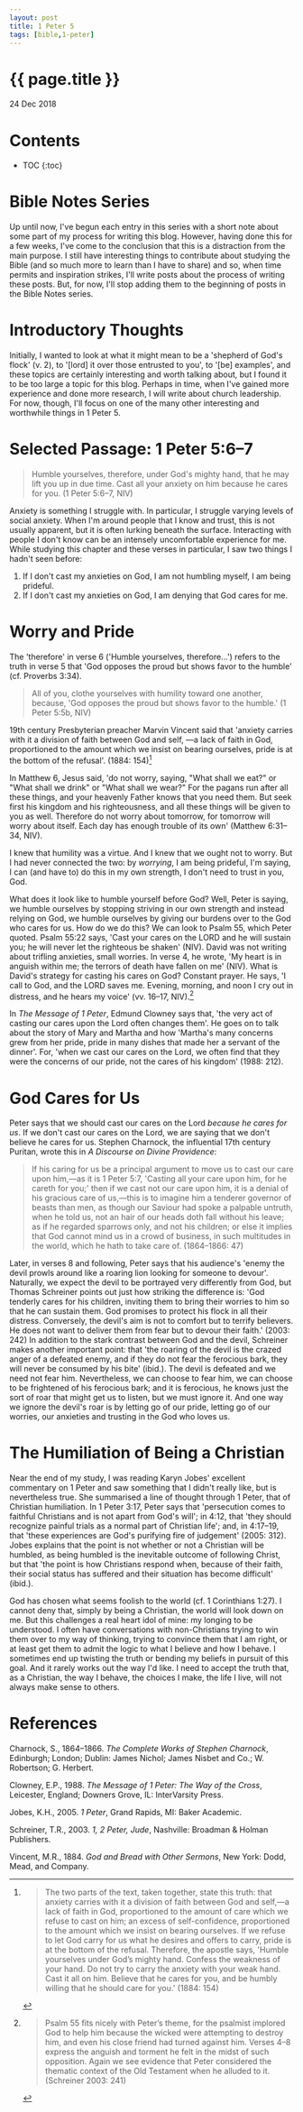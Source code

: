```yaml
---
layout: post
title: 1 Peter 5
tags: [bible,1-peter]
---
```


{{ page.title }}
================

<p class="meta">24 Dec 2018</p>

# Contents
* TOC
{:toc}

# Bible Notes Series

Up until now, I've begun each entry in this series with a short note about some
part of my process for writing this blog. However, having done this for a few
weeks, I've come to the conclusion that this is a distraction from the main
purpose. I still have interesting things to contribute about studying the Bible
(and so much more to learn than I have to share) and so, when time permits and
inspiration strikes, I'll write posts about the process of writing these posts.
But, for now, I'll stop adding them to the beginning of posts in the Bible Notes
series.


# Introductory Thoughts

Initially, I wanted to look at what it might mean to be a 'shepherd of God's
flock' (v. 2), to '[lord] it over those entrusted to you', to '[be] examples',
and these topics are certainly interesting and worth talking about, but I found
it to be too large a topic for this blog. Perhaps in time, when I've gained more
experience and done more research, I will write about church leadership. For
now, though, I'll focus on one of the many other interesting and worthwhile
things in 1 Peter 5.


# Selected Passage: 1 Peter 5:6&ndash;7

> Humble yourselves, therefore, under God's mighty hand, that he may lift you up
> in due time. Cast all your anxiety on him because he cares for you. (1 Peter
> 5:6&ndash;7, NIV)

Anxiety is something I struggle with. In particular, I struggle varying levels
of social anxiety. When I'm around people that I know and trust, this is not
usually apparent, but it is often lurking beneath the surface. Interacting with
people I don't know can be an intensely uncomfortable experience for me. While
studying this chapter and these verses in particular, I saw two things I hadn't
seen before:

1. If I don't cast my anxieties on God, I am not humbling myself, I am being
   prideful.
2. If I don't cast my anxieties on God, I am denying that God cares for me.


# Worry and Pride

The 'therefore' in verse 6 ('Humble yourselves, therefore&hellip;') refers to
the truth in verse 5 that 'God opposes the proud but shows favor to the humble'
(cf. Proverbs 3:34).

> All of you, clothe yourselves with humility toward one another, because, 'God
> opposes the proud but shows favor to the humble.' (1 Peter 5:5b, NIV)

19th century Presbyterian preacher Marvin Vincent said that 'anxiety carries
with it a division of faith between God and self, &mdash;a lack of faith in God,
proportioned to the amount which we insist on bearing ourselves, pride is at the
bottom of the refusal'. (1884: 154)[^1]

[^1]:
    > The two parts of the text, taken together, state this truth: that anxiety
    > carries with it a division of faith between God and self,—a lack of faith
    > in God, proportioned to the amount of care which we refuse to cast on him;
    > an excess of self-confidence, proportioned to the amount which we insist
    > on bearing ourselves. If we refuse to let God carry for us what he desires
    > and offers to carry, pride is at the bottom of the refusal. Therefore, the
    > apostle says, 'Humble yourselves under God’s mighty hand. Confess the
    > weakness of your hand. Do not try to carry the anxiety with your weak
    > hand. Cast it all on him. Believe that he cares for you, and be humbly
    > willing that he should care for you.' (1884: 154)

In Matthew 6, Jesus said, 'do not worry, saying, "What shall we eat?" or "What
shall we drink" or "What shall we wear?" For the pagans run after all these
things, and your heavenly Father knows that you need them. But seek first his
kingdom and his righteousness, and all these things will be given to you as
well. Therefore do not worry about tomorrow, for tomorrow will worry about
itself. Each day has enough trouble of its own' (Matthew 6:31&ndash;34, NIV).

I knew that humility was a virtue. And I knew that we ought not to worry. But I
had never connected the two: by _worrying_, I am being prideful, I'm saying, I
can (and have to) do this in my own strength, I don't need to trust in you, God.

What does it look like to humble yourself before God? Well, Peter is saying, we
humble ourselves by stopping striving in our own strength and instead relying on
God, we humble ourselves by giving our burdens over to the God who cares for us.
How do we do this? We can look to Psalm 55, which Peter quoted. Psalm 55:22
says, 'Cast your cares on the LORD and he will sustain you; he will never let
the righteous be shaken' (NIV). David was not writing about trifling anxieties,
small worries. In verse 4, he wrote, 'My heart is in anguish within me; the
terrors of death have fallen on me' (NIV). What is David's strategy for casting
his cares on God? Constant prayer. He says, 'I call to God, and the LORD saves
me. Evening, morning, and noon I cry out in distress, and he hears my voice'
(vv. 16&ndash;17, NIV).[^2]

[^2]:
    > Psalm 55 fits nicely with Peter’s theme, for the psalmist implored God to
    > help him because the wicked were attempting to destroy him, and even his
    > close friend had turned against him. Verses 4–8 express the anguish and
    > torment he felt in the midst of such opposition. Again we see evidence
    > that Peter considered the thematic context of the Old Testament when he
    > alluded to it. (Schreiner 2003: 241)

In _The Message of 1 Peter_, Edmund Clowney says that, 'the very act of casting
our cares upon the Lord often changes them'. He goes on to talk about the story
of Mary and Martha and how 'Martha's many concerns grew from her pride, pride in
many dishes that made her a servant of the dinner'. For, 'when we cast our cares
on the Lord, we often find that they were the concerns of our pride, not the
cares of his kingdom' (1988: 212).


# God Cares for Us

Peter says that we should cast our cares on the Lord _because he cares for us_.
If we don't cast our cares on the Lord, we are saying that we don't believe he
cares for us. Stephen Charnock, the influential 17th century Puritan, wrote this
in _A Discourse on Divine Providence_:

> If his caring for us be a principal argument to move us to cast our care upon
> him,—as it is 1 Peter 5:7, 'Casting all your care upon him, for he careth for
> you;' then if we cast not our care upon him, it is a denial of his gracious
> care of us,—this is to imagine him a tenderer governor of beasts than men, as
> though our Saviour had spoke a palpable untruth, when he told us, not an hair
> of our heads doth fall without his leave; as if he regarded sparrows only, and
> not his children; or else it implies that God cannot mind us in a crowd of
> business, in such multitudes in the world, which he hath to take care of.
> (1864&ndash;1866: 47)

Later, in verses 8 and following, Peter says that his audience's 'enemy the
devil prowls around like a roaring lion looking for someone to devour'.
Naturally, we expect the devil to be portrayed very differently from God, but
Thomas Schreiner points out just how striking the difference is: 'God tenderly
cares for his children, inviting them to bring their worries to him so that he
can sustain them. God promises to protect his flock in all their distress.
Conversely, the devil's aim is not to comfort but to terrify believers. He does
not want to deliver them from fear but to devour their faith.' (2003: 242) In
addition to the stark contrast between God and the devil, Schreiner makes
another important point: that 'the roaring of the devil is the crazed anger of a
defeated enemy, and if they do not fear the ferocious bark, they will never be
consumed by his bite' (ibid.). The devil is defeated and we need not fear him.
Nevertheless, we can choose to fear him, we can choose to be frightened of his
ferocious bark; and it is ferocious, he knows just the sort of roar that might
get us to listen, but we must ignore it. And one way we ignore the devil's roar
is by letting go of our pride, letting go of our worries, our anxieties and
trusting in the God who loves us.


# The Humiliation of Being a Christian

Near the end of my study, I was reading Karyn Jobes' excellent commentary on 1
Peter and saw something that I didn't really like, but is nevertheless true. She
summarised a line of thought through 1 Peter, that of Christian humiliation. In
1 Peter 3:17, Peter says that 'persecution comes to faithful Christians and is
not apart from God's will'; in 4:12, that 'they should recognize painful trials
as a normal part of Christian life'; and, in 4:17&ndash;19, that 'these
experiences are God's purifying fire of judgement' (2005: 312). Jobes explains
that the point is not whether or not a Christian will be humbled, as being
humbled is the inevitable outcome of following Christ, but that 'the point is
how Christians respond when, because of their faith, their social status has
suffered and their situation has become difficult' (ibid.).

God has chosen what seems foolish to the world (cf. 1 Corinthians 1:27). I
cannot deny that, simply by being a Christian, the world will look down on me.
But this challenges a real heart idol of mine: my longing to be understood. I
often have conversations with non-Christians trying to win them over to my way
of thinking, trying to convince them that I am right, or at least get them to
admit the logic to what I believe and how I behave. I sometimes end up twisting
the truth or bending my beliefs in pursuit of this goal. And it rarely works out
the way I'd like. I need to accept the truth that, as a Christian, the way I
behave, the choices I make, the life I live, will not always make sense to
others.


# References

Charnock, S., 1864–1866. _The Complete Works of Stephen Charnock_, Edinburgh;
London; Dublin: James Nichol; James Nisbet and Co.; W. Robertson; G. Herbert.

Clowney, E.P., 1988. _The Message of 1 Peter: The Way of the Cross_, Leicester,
England; Downers Grove, IL: InterVarsity Press.

Jobes, K.H., 2005. _1 Peter_, Grand Rapids, MI: Baker Academic.

Schreiner, T.R., 2003. _1, 2 Peter, Jude_, Nashville: Broadman & Holman
Publishers.

Vincent, M.R., 1884. _God and Bread with Other Sermons_, New York: Dodd, Mead,
and Company.
